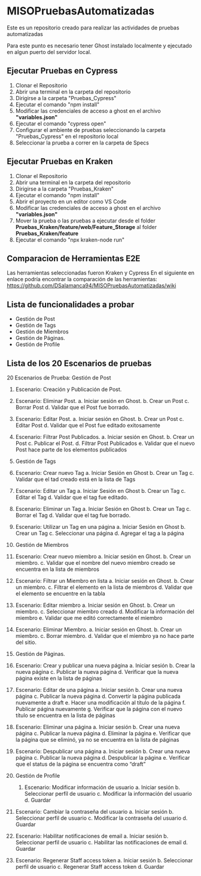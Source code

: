 # MISOPruebasAutomatizadas
Este es un repositorio creado para realizar las actividades de pruebas automatizadas

Para este punto es necesario tener Ghost instalado localmente y ejecutado en algun puerto del servidor local.

## Ejecutar Pruebas en Cypress
  1) Clonar el Repositorio
  2) Abrir una terminal en la carpeta del repositorio
  3) Dirigirse a la carpeta "Pruebas_Cypress"
  4) Ejecutar el comando "npm install"
  5) Modificar las credenciales de acceso a ghost en el archivo **"variables.json"**
  6) Ejecutar el comando "cypress open"
  7) Configurar el ambiente de pruebas seleccionando la carpeta "Pruebas_Cypress" en el repositorio local
  8) Seleccionar la prueba a correr en la carpeta de Specs

## Ejecutar Pruebas en Kraken
  1) Clonar el Repositorio
  2) Abrir una terminal en la carpeta del repositorio
  3) Dirigirse a la carpeta "Pruebas_Kraken"
  4) Ejecutar el comando "npm install"
  5) Abrir el proyecto en un editor como VS Code
  6) Modificar las credenciales de acceso a ghost en el archivo **"variables.json"**
  7) Mover la prueba o las pruebas a ejecutar desde el folder **Pruebas_Kraken/feature/web/Feature_Storage** al folder **Pruebas_Kraken/feature**
  8) Ejecutar el comando "npx kraken-node run"
  
## Comparacion de Herramientas E2E
Las herramientas seleccionadas fueron Kraken y Cypress
En el siguiente en enlace podría encontrar la comparación de las herramientas: 
https://github.com/DSalamanca94/MISOPruebasAutomatizadas/wiki

## Lista de funcionalidades a probar
- Gestión de Post
- Gestión de Tags
- Gestión de Miembros
- Gestión de Páginas.
- Gestión de Profile

## Lista de los 20 Escenarios de pruebas
20 Escenarios de Prueba:
Gestión de Post
  1. Escenario: Creación y Publicación de Post.
  2. Escenario: Eliminar Post.
    a. Iniciar sesión en Ghost.
    b. Crear un Post 
    c. Borrar  Post
    d. Validar que el Post fue borrado.
  3. Escenario: Editar Post.
    a. Iniciar sesión en Ghost.
    b. Crear un Post 
    c. Editar Post
    d. Validar que el Post fue editado exitosamente
  4. Escenario: Filtrar Post Publicados.
    a. Iniciar sesión en Ghost.
    b. Crear un Post 
    c. Publicar el Post.
    d. Filtrar Post Publicados
    e. Validar que el nuevo Post hace parte de los elementos publicados

2. Gestión de Tags
  1. Escenario: Crear nuevo Tag
    a. Iniciar Sesión en Ghost
    b. Crear un Tag
    c. Validar que el tad creado está en la lista de Tags
  2. Escenario: Editar un Tag
    a. Iniciar Sesión en Ghost
    b. Crear un Tag
    c. Editar el Tag
    d. Validar que el tag fue editado.
  3. Escenario: Eliminar un Tag
    a. Iniciar Sesión en Ghost
    b. Crear un Tag
    c. Borrar el Tag
    d. Validar que el tag fue borrado.
  4. Escenario: Utilizar un Tag en una página 
    a. Iniciar Sesión en Ghost
    b. Crear un Tag
    c. Seleccionar una página
    d. Agregar el tag a la página

3. Gestión de Miembros
  1. Escenario: Crear nuevo miembro
    a. Iniciar sesión en Ghost.
    b. Crear un miembro.
    c. Validar que el nombre del nuevo miembro creado se encuentra en la lista de miembros
  2. Escenario: Filtrar un Miembro en lista
    a. Iniciar sesión en Ghost.
    b. Crear un miembro.
    c. Filtrar el elemento en la lista de miembros
    d. Validar que el elemento se encuentre en la tabla
  3. Escenario: Editar miembro
    a. Iniciar sesión en Ghost.
    b. Crear un miembro.
    c. Seleccionar miembro creado
    d. Modificar la información del miembro
    e. Validar que me editó correctamente el miembro
  4. Escenario: Eliminar Miembro.
    a. Iniciar sesión en Ghost.
    b. Crear un miembro.
    c. Borrar miembro.
    d. Validar que el miembro ya no hace parte del sitio.

4. Gestión de Páginas.
  1. Escenario: Crear y publicar una nueva página
    a. Iniciar sesión
    b. Crear la nueva página
    c. Publicar la nueva página
    d. Verificar que la nueva página existe en la lista de páginas
  2. Escenario: Editar de una página
    a. Iniciar sesión
    b. Crear una nueva página
    c. Publicar la nueva página
    d. Convertir la página publicada nuevamente a draft
    e. Hacer una modificación al título de la página
    f. Publicar página nuevamente
    g. Verificar que la página con el nuevo título se encuentra en la lista de páginas
  3. Escenario: Eliminar una página
    a. Iniciar sesión
    b. Crear una nueva página
    c. Publicar la nueva página
    d. Eliminar la página
    e. Verificar que la página que se eliminó, ya no se encuentra en la lista de páginas

  4. Escenario: Despublicar una página
    a. Iniciar sesión
    b. Crear una nueva página
    c. Publicar la nueva página
    d. Despublicar la página
    e. Verificar que el status de la página se encuentra como “draft”

5. Gestión de Profile 
   1. Escenario: Modificar información de usuario
    a. Iniciar sesión
    b. Seleccionar perfíl de usuario
    c. Modificar la información del usuario
    d. Guardar
  2. Escenario: Cambiar la contraseña del usuario
    a. Iniciar sesión
    b. Seleccionar perfil de usuario
    c. Modificar la contraseña del usuario
    d. Guardar
  3. Escenario: Habilitar notificaciones de email
    a. Iniciar sesión
    b. Seleccionar perfil de usuario
    c. Habilitar las notificaciones de email
    d. Guardar
  4. Escenario: Regenerar Staff access token
    a. Iniciar sesión
    b. Seleccionar perfil de usuario
    c. Regenerar Staff access token
    d. Guardar
